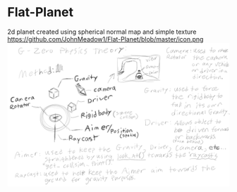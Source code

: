 # Flat-Planet
2d planet created using spherical normal map and simple texture
https://github.com/JohnMeadow1/Flat-Planet/blob/master/icon.png
![Theory](https://github.com/Corruptinator/G-Zero/blob/master/Concept_Art/G-Zero%20Physics%20Method.png)
